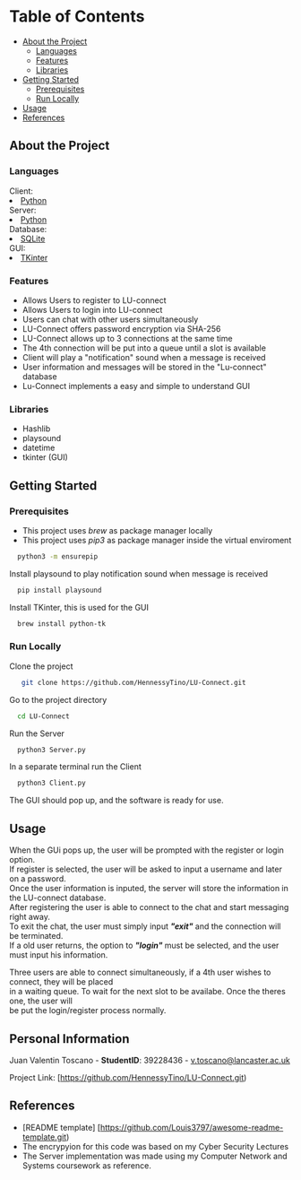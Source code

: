 
<!-- Table of Contents -->
# Table of Contents

- [About the Project](#about-the-project)
  * [Languages](#languages)
  * [Features](#features)
  * [Libraries](#libraries)
- [Getting Started](#getting-started)
  * [Prerequisites](#prerequisites)
  * [Run Locally](#run-locally)
- [Usage](#usage)
- [References](#references)
  

<!-- About the Project -->
## About the Project


<!-- TechStack -->
### Languages

  <summary>Client: </summary>
    <li><a href="https://www.python.org/">Python</a></li>


  <summary>Server: </summary>
    <li><a href="https://www.python.org/">Python</a></li>


  <summary>Database: </summary>
    <li><a href="https://www.sqlite.org">SQLite</a></li>

  <summary>GUI: </summary>
    <li><a href="https://docs.python.org/es/3.13/library/tkinter.html">TKinter</a></li>




<!-- Features -->
### Features

- Allows Users to register to LU-connect
- Allows Users to login into LU-connect
- Users can chat with other users simultaneously
- LU-Connect offers password encryption via SHA-256
- LU-Connect allows up to 3 connections at the same time
- The 4th connection will be put into a queue until a slot is available
- Client will play a "notification" sound when a message is received
- User information and messages will be stored in the "Lu-connect" database
- Lu-Connect implements a easy and simple to understand GUI

### Libraries
- Hashlib
- playsound
- datetime
- tkinter (GUI) 
<!-- Getting Started -->
## Getting Started

<!-- Prerequisites -->
### Prerequisites
- This project uses *brew* as package manager locally
- This project uses *pip3* as package manager inside the virtual enviroment

```bash
  python3 -m ensurepip
```

Install playsound to play notification sound when message is received

```bash
  pip install playsound
```

Install TKinter, this is used for the GUI

```bash
  brew install python-tk
```

<!-- Run Locally -->
### Run Locally

Clone the project

```bash
   git clone https://github.com/HennessyTino/LU-Connect.git
```

Go to the project directory

```bash
  cd LU-Connect
```

Run the Server

```bash
  python3 Server.py
```

In a separate terminal run the Client

```bash
  python3 Client.py
```

The GUI should pop up, and the software is ready for use.


<!-- Usage -->
## Usage

When the GUi pops up, the user will be prompted with the register or login option.  
If register is selected, the user will be asked to input a username and later on a password.  
Once the user information is inputed, the server will store the information in the LU-connect database.  
After registering the user is able to connect to the chat and start messaging right away.  
To exit the chat, the user must simply input ***"exit"*** and the connection will be terminated.  
If a old user returns, the option to ***"login"*** must be selected, and the user must input his information.  

Three users are able to connect simultaneously, if a 4th user wishes to connect, they will be placed  
in a waiting queue. To wait for the next slot to be availabe. Once the theres one, the user will  
be put the login/register process normally.



<!-- Contact -->
## Personal Information

Juan Valentin Toscano - **StudentID**: 39228436 - v.toscano@lancaster.ac.uk

Project Link: [https://github.com/HennessyTino/LU-Connect.git)

<!-- Acknowledgments -->
## References
- [README template] [https://github.com/Louis3797/awesome-readme-template.git)
- The encrypyion for this code was based on my Cyber Security Lectures
- The Server implementation was made using my Computer Network and Systems coursework as reference.







